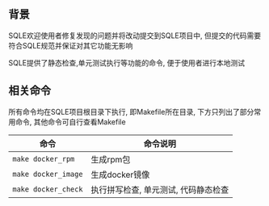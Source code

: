 ## 背景

SQLE欢迎使用者修复发现的问题并将改动提交到SQLE项目中, 但提交的代码需要符合SQLE规范并保证对其它功能无影响

SQLE提供了静态检查,单元测试执行等功能的命令, 便于使用者进行本地测试

## 相关命令

所有命令均在SQLE项目根目录下执行, 即Makefile所在目录, 下方只列出了部分常用命令, 其他命令可自行查看Makefile

| 命令 | 命令说明 |
| --- | --- |
| `make docker_rpm` | 生成rpm包 |
| `make docker_image` | 生成docker镜像 |
| `make docker_check` | 执行拼写检查, 单元测试, 代码静态检查 |